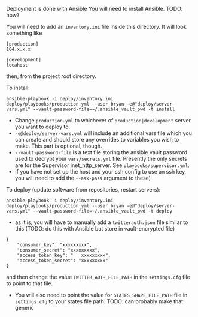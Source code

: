 Deployment is done with Ansible
You will need to install Ansible.
TODO: how?

You will need to add an `inventory.ini` file inside this directory.
It will look something like

```
[production]
104.x.x.x

[development]
locahost
```

then, from the project root directory.

To install:
```
ansible-playbook -i deploy/inventory.ini deploy/playbooks/production.yml --user bryan -e@"deploy/server-vars.yml" --vault-password-file=~/.ansible_vault_pwd -t install
```

* Change `production.yml` to whichever of `production|development` server you want to deploy to.
* `-e@deploy/server-vars.yml` will include an additional vars file which you can create and should store any overrides to variables you wish to make.  This part is optional, though.
* `--vault-password-file` is a text file storing the ansible vault password used to decrypt your `vars/secrets.yml` file.  Presently the only secrets are for the Supervisor inet_http_server. See `playbooks/supervisor.yml`.
* If you have not set up the host and your ssh config to use an ssh key, you will need to add the `--ask-pass` argument to these)

To deploy (update software from repositories, restart servers):
```
ansible-playbook -i deploy/inventory.ini deploy/playbooks/production.yml --user bryan -e@"deploy/server-vars.yml" --vault-password-file=~/.ansible_vault_pwd -t deploy
```

* as it is, you will have to manually add a `twitterauth.json` file similar to this (TODO: do this with Ansible but store in vault-encrypted file)

```
{
    "consumer_key": "xxxxxxxxx",
    "consumer_secret": "xxxxxxxxx",
    "access_token_key": "   xxxxxxxxx",
    "access_token_secret": "xxxxxxxxx"
}
```

and then change the value `TWITTER_AUTH_FILE_PATH` in the `settings.cfg` file to point to that file.

* You will also need to point the value for `STATES_SHAPE_FILE_PATH` file in `settings.cfg` to your states file path. TODO:  can probably make that generic

